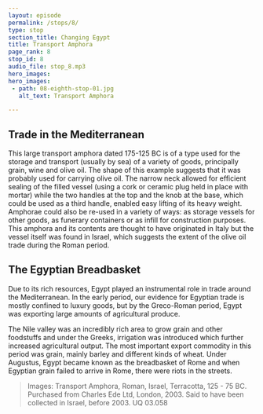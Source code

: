 ```yaml
---
layout: episode
permalink: /stops/8/
type: stop
section_title: Changing Egypt 
title: Transport Amphora 
page_rank: 8
stop_id: 8
audio_file: stop_8.mp3
hero_images:
hero_images:
 - path: 08-eighth-stop-01.jpg
   alt_text: Transport Amphora

---
```


## Trade in the Mediterranean

This large transport amphora dated 175-125 BC is of a type used for the storage and transport (usually by sea) of a variety of goods, principally grain, wine and olive oil. The shape of this example suggests that it was probably used for carrying olive oil. The narrow neck allowed for efficient sealing of the filled vessel (using a cork or ceramic plug held in place with mortar) while the two handles at the top and the knob at the base, which could be used as a third handle, enabled easy lifting of its heavy weight. Amphorae could also be re-used in a variety of ways: as storage vessels for other goods, as funerary containers or as infill for construction purposes. This amphora and its contents are thought to have originated in Italy but the vessel itself was found in Israel, which suggests the extent of the olive oil trade during the Roman period.

## The Egyptian Breadbasket 

Due to its rich resources, Egypt played an instrumental role in trade around the Mediterranean. In the early period, our evidence for Egyptian trade is mostly confined to luxury goods, but by the Greco-Roman period, Egypt was exporting large amounts of agricultural produce. 

The Nile valley was an incredibly rich area to grow grain and other foodstuffs and under the Greeks, irrigation was introduced which further increased agricultural output. The most important export commodity in this period was grain, mainly barley and different kinds of wheat. Under Augustus, Egypt became known as the breadbasket of Rome and when Egyptian grain failed to arrive in Rome, there were riots in the streets.

> Images: Transport Amphora, Roman, Israel, Terracotta, 125 - 75 BC. Purchased from Charles Ede Ltd, London, 2003. Said to have been collected in Israel, before 2003. UQ 03.058
